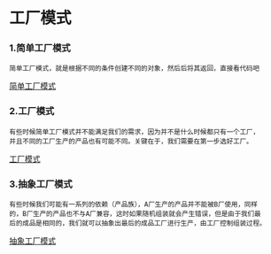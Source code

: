 # 工厂模式
    
### 1.简单工厂模式
    简单工厂模式，就是根据不同的条件创建不同的对象，然后后将其返回，直接看代码吧
   [简单工厂模式](https://github.com/811105717/Design-Pattern/tree/master/factory/src/main/java/com/xiaobai/simplefactory)
   
### 2.工厂模式
    有些时候简单工厂模式并不能满足我们的需求，因为并不是什么时候都只有一个工厂，
    并且不同的工厂生产的产品也有可能不同。关键在于，我们需要在第一步选好工厂。
   [工厂模式](https://github.com/811105717/Design-Pattern/tree/master/factory/src/main/java/com/xiaobai/factory)

### 3.抽象工厂模式
    有些时候我们可能有一系列的依赖（产品族），A厂生产的产品并不能被B厂使用，同样
    的，B厂生产的产品也不与A厂兼容，这时如果随机组装就会产生错误，但是由于我们最
    后的成品是相同的，我们就可以抽象出最后的成品工厂进行生产，由工厂控制组装过程。
   [抽象工厂模式](https://github.com/811105717/Design-Pattern/tree/master/factory/src/main/java/com/xiaobai/abstractfactory)

